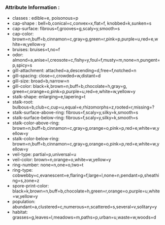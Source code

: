 ### Attribute Information :
  - classes : edible=e, poisonous=p
  - cap-shape : bell=b,conical=c,convex=x,flat=f, knobbed=k,sunken=s
  - cap-surface: fibrous=f,grooves=g,scaly=y,smooth=s
  - cap-color: brown=n,buff=b,cinnamon=c,gray=g,green=r,pink=p,purple=u,red=e,white=w,yellow=y
  - bruises: bruises=t,no=f
  - odor: almond=a,anise=l,creosote=c,fishy=y,foul=f,musty=m,none=n,pungent=p,spicy=s
  - gill-attachment: attached=a,descending=d,free=f,notched=n
  - gill-spacing: close=c,crowded=w,distant=d
  - gill-size: broad=b,narrow=n
  - gill-color: black=k,brown=n,buff=b,chocolate=h,gray=g, green=r,orange=o,pink=p,purple=u,red=e,white=w,yellow=y
  - stalk-shape: enlarging=e,tapering=t
  - stalk-root: bulbous=b,club=c,cup=u,equal=e,rhizomorphs=z,rooted=r,missing=?
  - stalk-surface-above-ring: fibrous=f,scaly=y,silky=k,smooth=s
  - stalk-surface-below-ring: fibrous=f,scaly=y,silky=k,smooth=s
  - stalk-color-above-ring: brown=n,buff=b,cinnamon=c,gray=g,orange=o,pink=p,red=e,white=w,yellow=y
  - stalk-color-below-ring: brown=n,buff=b,cinnamon=c,gray=g,orange=o,pink=p,red=e,white=w,yellow=y
  - veil-type: partial=p,universal=u
  - veil-color: brown=n,orange=o,white=w,yellow=y
  - ring-number: none=n,one=o,two=t
  - ring-type: cobwebby=c,evanescent=e,flaring=f,large=l,none=n,pendant=p,sheathing=s,zone=z
  - spore-print-color: black=k,brown=n,buff=b,chocolate=h,green=r,orange=o,purple=u,white=w,yellow=y
  - population: abundant=a,clustered=c,numerous=n,scattered=s,several=v,solitary=y
  - habitat: grasses=g,leaves=l,meadows=m,paths=p,urban=u,waste=w,woods=d
